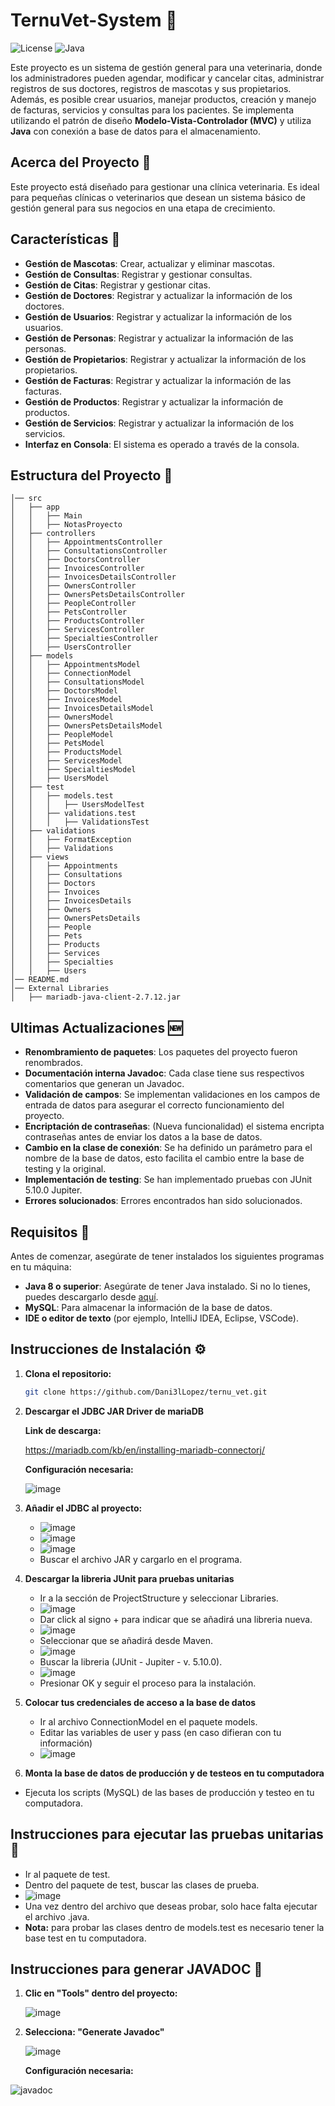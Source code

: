 # TernuVet-System 🐾

![License](https://img.shields.io/badge/License-MIT-blue.svg) ![Java](https://img.shields.io/badge/Java-8%2B-orange.svg)

Este proyecto es un sistema de gestión general para una veterinaria, donde los administradores pueden agendar, modificar y cancelar citas, administrar registros de sus doctores, registros de mascotas y sus propietarios. Además, es posible crear usuarios, manejar productos, creación y manejo de facturas, servicios y consultas para los pacientes. Se implementa utilizando el patrón de diseño **Modelo-Vista-Controlador (MVC)** y utiliza **Java** con conexión a base de datos para el almacenamiento.

## Acerca del Proyecto 🎯

Este proyecto está diseñado para gestionar una clínica veterinaria. Es ideal para pequeñas clínicas o veterinarios que desean un sistema básico de gestión general para sus negocios en una etapa de crecimiento.

## Características 🔧

- **Gestión de Mascotas**: Crear, actualizar y eliminar mascotas.
- **Gestión de Consultas**: Registrar y gestionar consultas.
- **Gestión de Citas**: Registrar y gestionar citas.
- **Gestión de Doctores**: Registrar y actualizar la información de los doctores.
- **Gestión de Usuarios**: Registrar y actualizar la información de los usuarios.
- **Gestión de Personas**: Registrar y actualizar la información de las personas.
- **Gestión de Propietarios**: Registrar y actualizar la información de los propietarios.
- **Gestión de Facturas**: Registrar y actualizar la información de las facturas.
- **Gestión de Productos**: Registrar y actualizar la información de productos.
- **Gestión de Servicios**: Registrar y actualizar la información de los servicios.
- **Interfaz en Consola**: El sistema es operado a través de la consola.

##  Estructura del Proyecto 📂

```plaintext
│── src
│   ├── app
│   │   ├── Main
│   │   ├── NotasProyecto
│   ├── controllers
│   │   ├── AppointmentsController
│   │   ├── ConsultationsController
│   │   ├── DoctorsController
│   │   ├── InvoicesController
│   │   ├── InvoicesDetailsController
│   │   ├── OwnersController
│   │   ├── OwnersPetsDetailsController
│   │   ├── PeopleController
│   │   ├── PetsController
│   │   ├── ProductsController
│   │   ├── ServicesController
│   │   ├── SpecialtiesController
│   │   ├── UsersController
│   ├── models
│   │   ├── AppointmentsModel
│   │   ├── ConnectionModel
│   │   ├── ConsultationsModel
│   │   ├── DoctorsModel
│   │   ├── InvoicesModel
│   │   ├── InvoicesDetailsModel
│   │   ├── OwnersModel
│   │   ├── OwnersPetsDetailsModel
│   │   ├── PeopleModel
│   │   ├── PetsModel
│   │   ├── ProductsModel
│   │   ├── ServicesModel
│   │   ├── SpecialtiesModel
│   │   ├── UsersModel
│   ├── test
│   │   ├── models.test
│   │   │   ├── UsersModelTest
│   │   ├── validations.test
│   │   │   ├── ValidationsTest
│   ├── validations
│   │   ├── FormatException
│   │   ├── Validations
│   ├── views
│   │   ├── Appointments
│   │   ├── Consultations
│   │   ├── Doctors
│   │   ├── Invoices
│   │   ├── InvoicesDetails
│   │   ├── Owners
│   │   ├── OwnersPetsDetails
│   │   ├── People
│   │   ├── Pets
│   │   ├── Products
│   │   ├── Services
│   │   ├── Specialties
│   │   ├── Users
│── README.md
│── External Libraries
│   ├── mariadb-java-client-2.7.12.jar

```

## Ultimas Actualizaciones 🆕

- **Renombramiento de paquetes**: Los paquetes del proyecto fueron renombrados.
- **Documentación interna Javadoc**: Cada clase tiene sus respectivos comentarios que generan un Javadoc.
- **Validación de campos**: Se implementan validaciones en los campos de entrada de datos para asegurar el correcto funcionamiento del proyecto.
- **Encriptación de contraseñas**: (Nueva funcionalidad) el sistema encripta contraseñas antes de enviar los datos a la base de datos.
- **Cambio en la clase de conexión**: Se ha definido un parámetro para el nombre de la base de datos, esto facilita el cambio entre la base de testing y la original.
- **Implementación de testing**: Se han implementado pruebas con JUnit 5.10.0 Jupiter.
- **Errores solucionados**: Errores encontrados han sido solucionados.

## Requisitos 📌

Antes de comenzar, asegúrate de tener instalados los siguientes programas en tu máquina:

- **Java 8 o superior**: Asegúrate de tener Java instalado. Si no lo tienes, puedes descargarlo desde [aquí](https://www.oracle.com/java/technologies/javase-jdk8-downloads.html).
- **MySQL**: Para almacenar la información de la base de datos.
- **IDE o editor de texto** (por ejemplo, IntelliJ IDEA, Eclipse, VSCode).

## Instrucciones de Instalación ⚙️

1. **Clona el repositorio:**

   ```bash
   git clone https://github.com/Dani3lLopez/ternu_vet.git

2. **Descargar el JDBC JAR Driver de mariaDB**

   **Link de descarga:**
   
   https://mariadb.com/kb/en/installing-mariadb-connectorj/

   **Configuración necesaria:**
   
   ![image](https://github.com/user-attachments/assets/279bd8ed-1461-4e97-b3fc-194e164f8500)

3. **Añadir el JDBC al proyecto:**

   - ![image](https://github.com/user-attachments/assets/a5270c2a-c6ec-4910-b506-219598c5cf3e)
   - ![image](https://github.com/user-attachments/assets/429f8a21-53c0-443c-9cd4-8002dc1b9f66)
   - ![image](https://github.com/user-attachments/assets/f9c681ad-674b-4414-9b37-12065de6f754)
   - Buscar el archivo JAR y cargarlo en el programa.

4. **Descargar la libreria JUnit para pruebas unitarias**
   - Ir a la sección de ProjectStructure y seleccionar Libraries.
   - ![image](https://github.com/user-attachments/assets/8e62e261-a38d-4c5a-82a8-c5d801f3ef40)
   - Dar click al signo + para indicar que se añadirá una libreria nueva.
   - ![image](https://github.com/user-attachments/assets/7ca3a1ff-ecf8-45a2-a3ca-9d3cf95b57e2)
   - Seleccionar que se añadirá desde Maven.
   - ![image](https://github.com/user-attachments/assets/7593177f-0c33-4223-a0e6-810edc9bafa6)
   - Buscar la libreria (JUnit - Jupiter - v. 5.10.0).
   - ![image](https://github.com/user-attachments/assets/7c82f771-b7ba-4f37-b454-38ccc055d967)
   - Presionar OK y seguir el proceso para la instalación.

5. **Colocar tus credenciales de acceso a la base de datos**
   - Ir al archivo ConnectionModel en el paquete models.
   - Editar las variables de user y pass (en caso difieran con tu información)
   - ![image](https://github.com/user-attachments/assets/bdd3d23d-045e-4b99-a173-08cab79de9c0)

6. **Monta la base de datos de producción y de testeos en tu computadora**
  - Ejecuta los scripts (MySQL) de las bases de producción y testeo en tu computadora.

## Instrucciones para ejecutar las pruebas unitarias 🧪
   - Ir al paquete de test.
   - Dentro del paquete de test, buscar las clases de prueba.
   - ![image](https://github.com/user-attachments/assets/a7961022-ec25-4222-b8ec-e02ecebde43e)
   - Una vez dentro del archivo que deseas probar, solo hace falta ejecutar el archivo .java.
   - **Nota:** para probar las clases dentro de models.test es necesario tener la base test en tu computadora.

## Instrucciones para generar JAVADOC 📄

1. **Clic en "Tools" dentro del proyecto:**

   ![image](https://github.com/user-attachments/assets/c9d7ea6a-0b99-403c-9c2e-32eb57dee7a0)


2. **Selecciona: "Generate Javadoc"**

   ![image](https://github.com/user-attachments/assets/81f9b065-5e4f-4027-a6ef-48c736e5fe16)


   **Configuración necesaria:**
   
  ![javadoc](https://github.com/user-attachments/assets/5870ae04-78b6-414c-88ac-9fd76d59ebb0)

